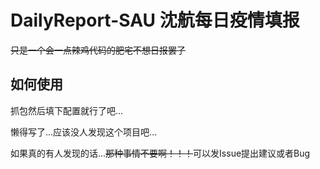 # DailyReport-SAU    沈航每日疫情填报
~~只是一个会一点辣鸡代码的肥宅不想日报罢了~~
## 如何使用
抓包然后填下配置就行了吧...

懒得写了...应该没人发现这个项目吧...

如果真的有人发现的话...~~那种事情不要啊！！！~~可以发Issue提出建议或者Bug
